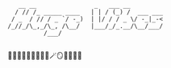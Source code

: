 <!--### 🌲🍄🍵✨🤠🌿🥴🐛🚧🪄🪞🎈🧙🏻‍♂️-->
```
   __ __                _   ___ __         
  / // /_ _____ ____   | | / (_) /  ___ ___
 / _  / // / _ `/ -_)  | |/ / / _ \/ -_|_-<
/_//_/\_,_/\_, /\__/   |___/_/_.__/\__/___/
          /___/                                                 
                                                                    
```
🌲🍄🍵✨🤠🌿🥴🐛🚧🪄🪞🎈🧙🏻‍♂️

<!--
**alachie/alachie** is a ✨ _special_ ✨ repository because its `README.md` (this file) appears on your GitHub profile.

Here are some ideas to get you started:

- 🔭 I’m currently working on ...
- 🌱 I’m currently learning ...
- 👯 I’m looking to collaborate on ...
- 🤔 I’m looking for help with ...
- 💬 Ask me about ...
- 📫 How to reach me: ...
- 😄 Pronouns: ...
- ⚡ Fun fact: ...
-->
